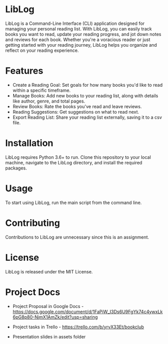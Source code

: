 # LibLog
LibLog is a Command-Line Interface (CLI) application designed for managing your personal reading list. With LibLog, you can easily track books you want to read, update your reading progress, and jot down notes and reviews for each book. Whether you're a voracious reader or just getting started with your reading journey, LibLog helps you organize and reflect on your reading experience.

# Features
- Create a Reading Goal: Set goals for how many books you'd like to read within a specific timeframe.
- Manage Books: Add new books to your reading list, along with details like author, genre, and total pages.
- Review Books: Rate the books you've read and leave reviews.
- Reading Suggestions: Get suggestions on what to read next.
- Export Reading List: Share your reading list externally, saving it to a csv file.

# Installation
LibLog requires Python 3.6+ to run. Clone this repository to your local machine, navigate to the LibLog directory, and install the required packages.

# Usage
To start using LibLog, run the main script from the command line.

# Contributing
Contributions to LibLog are unnecessary since this is an assignment.

# License
LibLog is released under the MIT License.

# Project Docs

- Project Proposal in Google Docs - https://docs.google.com/document/d/1FaPiW_I3Ds6U9FgYk74c4ywxLk6pG8p80-NjmX1AmZk/edit?usp=sharing

- Project tasks in Trello - https://trello.com/b/yrvX33Et/bookclub 

- Presentation slides in assets folder